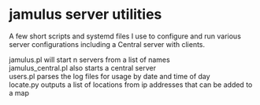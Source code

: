 # jamulus server utilities 
A few short scripts and systemd files I use to configure and run various server configurations including a Central server with clients.  
  
  jamulus.pl will start n servers from a list of names  
  jamulus_central.pl also starts a central server  
  users.pl parses the log files for usage by date and time of day  
  locate.py outputs a list of locations from ip addresses that can be added to a map

